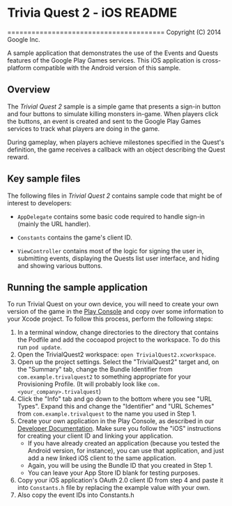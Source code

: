 # Trivia Quest 2 - iOS README
=======================================
Copyright (C) 2014 Google Inc.

A sample application that demonstrates the use of the Events 
and Quests features of the Google Play Games services. This 
iOS application is cross-platform compatible with the 
Android version of this sample.

## Overview

The *Trivial Quest 2* sample is a simple game that presents a 
sign-in button and four buttons to simulate killing monsters 
in-game. When players click the buttons, an event is created 
and sent to the Google Play Games services to track what 
players are doing in the game.

During gameplay, when players achieve milestones specified in 
the Quest's definition, the game receives a callback with an 
object describing the Quest reward.

## Key sample files

The following files in *Trivial Quest 2* contains sample code that 
might be of interest to developers:

* `AppDelegate` contains some basic code required to handle sign-in 
  (mainly the URL handler).

* `Constants` contains the game's client ID.

* `ViewController` contains most of the logic for signing the user in, 
   submitting events, displaying the Quests list user interface, and 
   hiding and showing various buttons.


## Running the sample application

To run Trivial Quest on your own device, you will need to create
your own version of the game in the [Play Console](https://play.google.com/apps/publish) and copy over some information to
your Xcode project. To follow this process, perform the following steps:

1. In a terminal window, change directories to the <TrivialQuest2> directory that contains the Podfile 
and add the cocoapod project to the workspace.  To do this run `pod update`.
2. Open the TrivialQuest2 workspace: `open TrivialQuest2.xcworkspace`.
3. Open up the project settings. Select the "TrivialQuest2" target and,
  on the "Summary" tab, change the Bundle Identifier from `com.example.trivalquest2` to
  something appropriate for your Provisioning Profile. (It will probably look like
  `com.<your_company>.trivalquest`)
4. Click the "Info" tab and go down to the bottom where you see "URL Types". Expand
  this and change the "Identifier" and "URL Schemes" from `com.example.trivalquest` to
  the name you used in Step 1.
5. Create your own application in the Play Console, as described in our [Developer
  Documentation](https://developers.google.com/games/services/console/enabling). Make
  sure you follow the "iOS" instructions for creating your client ID and linking
  your application.
    * If you have already created an application (because you tested the Android version,
  for instance), you can use that application, and just add a new linked iOS client to the same
  application.
    * Again, you will be using the Bundle ID that you created in Step 1.
    * You can leave your App Store ID blank for testing purposes.
7. Copy your iOS application's OAuth 2.0 client ID from step 4 and paste it
  into `Constants.h` file by replacing the example value with your own.
8. Also copy the event IDs into Constants.h
